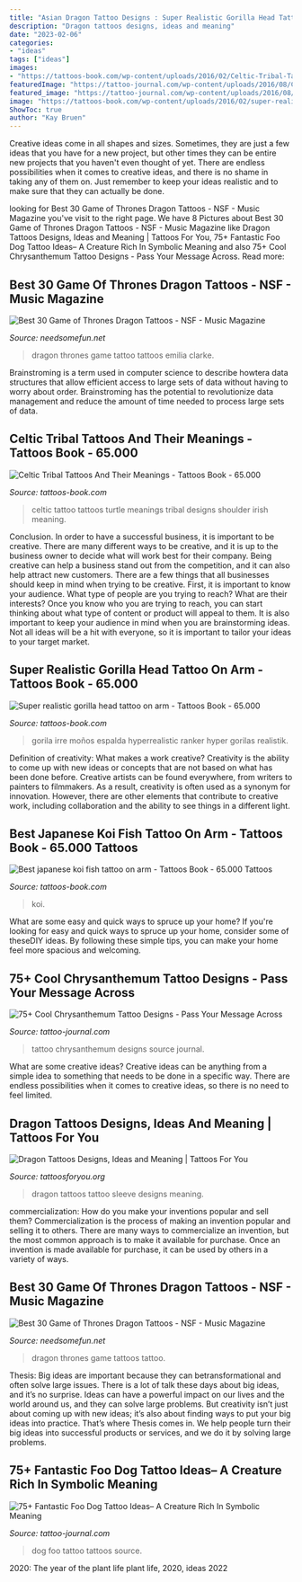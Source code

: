 ```yaml
---
title: "Asian Dragon Tattoo Designs : Super Realistic Gorilla Head Tattoo On Arm"
description: "Dragon tattoos designs, ideas and meaning"
date: "2023-02-06"
categories:
- "ideas"
tags: ["ideas"]
images:
- "https://tattoos-book.com/wp-content/uploads/2016/02/Celtic-Tribal-Tattoos-And-Their-Meanings.jpg"
featuredImage: "https://tattoo-journal.com/wp-content/uploads/2016/08/Chrysanthemum-Tattoo_-3.jpg"
featured_image: "https://tattoo-journal.com/wp-content/uploads/2016/08/foo-dog-tattoo42-650x732.jpg"
image: "https://tattoos-book.com/wp-content/uploads/2016/02/super-realistic-gorilla-head-tattoo-on-arm.jpg"
ShowToc: true
author: "Kay Bruen"
---
```



Creative ideas come in all shapes and sizes. Sometimes, they are just a few ideas that you have for a new project, but other times they can be entire new projects that you haven't even thought of yet. There are endless possibilities when it comes to creative ideas, and there is no shame in taking any of them on. Just remember to keep your ideas realistic and to make sure that they can actually be done.

	

		
looking for Best 30 Game of Thrones Dragon Tattoos - NSF - Music Magazine you've visit to the right page. We have 8 Pictures about Best 30 Game of Thrones Dragon Tattoos - NSF - Music Magazine like Dragon Tattoos Designs, Ideas and Meaning | Tattoos For You, 75+ Fantastic Foo Dog Tattoo Ideas– A Creature Rich In Symbolic Meaning and also 75+ Cool Chrysanthemum Tattoo Designs - Pass Your Message Across. Read more:
		
    
## Best 30 Game Of Thrones Dragon Tattoos - NSF - Music Magazine

<img loading=lazy src="https://www.needsomefun.net/wp-content/uploads/2020/06/game-of-thrones-dragon-tattoo11.jpg" onerror="this.onerror=null;this.src='https://tse3.mm.bing.net/th?id=OIP.Gap52O80iqIejzRZ94nGYQAAAA&amp;pid=15.1';" alt="Best 30 Game of Thrones Dragon Tattoos - NSF - Music Magazine">

_Source: needsomefun.net_

>dragon thrones game tattoo tattoos emilia clarke. 

	

Brainstroming is a term used in computer science to describe howtera data structures that allow efficient access to large sets of data without having to worry about order. Brainstroming has the potential to revolutionize data management and reduce the amount of time needed to process large sets of data.

    
## Celtic Tribal Tattoos And Their Meanings - Tattoos Book - 65.000

<img loading=lazy src="https://tattoos-book.com/wp-content/uploads/2016/02/Celtic-Tribal-Tattoos-And-Their-Meanings.jpg" onerror="this.onerror=null;this.src='https://tse4.mm.bing.net/th?id=OIP.pJq2RAQySqzVB-AxfaogSwHaKg&amp;pid=15.1';" alt="Celtic Tribal Tattoos And Their Meanings - Tattoos Book - 65.000">

_Source: tattoos-book.com_

>celtic tattoo tattoos turtle meanings tribal designs shoulder irish meaning. 

	

Conclusion.
In order to have a successful business, it is important to be creative. There are many different ways to be creative, and it is up to the business owner to decide what will work best for their company. Being creative can help a business stand out from the competition, and it can also help attract new customers. There are a few things that all businesses should keep in mind when trying to be creative.
First, it is important to know your audience. What type of people are you trying to reach? What are their interests? Once you know who you are trying to reach, you can start thinking about what type of content or product will appeal to them. It is also important to keep your audience in mind when you are brainstorming ideas. Not all ideas will be a hit with everyone, so it is important to tailor your ideas to your target market.

    
## Super Realistic Gorilla Head Tattoo On Arm - Tattoos Book - 65.000

<img loading=lazy src="https://tattoos-book.com/wp-content/uploads/2016/02/super-realistic-gorilla-head-tattoo-on-arm.jpg" onerror="this.onerror=null;this.src='https://tse2.mm.bing.net/th?id=OIP.JyYpAY5xUvMAQAlWVevgeQHaKo&amp;pid=15.1';" alt="Super realistic gorilla head tattoo on arm - Tattoos Book - 65.000">

_Source: tattoos-book.com_

>gorila irre moños espalda hyperrealistic ranker hyper gorilas realistik. 

	

Definition of creativity: What makes a work creative?
Creativity is the ability to come up with new ideas or concepts that are not based on what has been done before. Creative artists can be found everywhere, from writers to painters to filmmakers. As a result, creativity is often used as a synonym for innovation. However, there are other elements that contribute to creative work, including collaboration and the ability to see things in a different light.

    
## Best Japanese Koi Fish Tattoo On Arm - Tattoos Book - 65.000 Tattoos

<img loading=lazy src="https://tattoos-book.com/wp-content/uploads/2016/02/best-japanese-koi-fish-tattoo-on-arm.jpg" onerror="this.onerror=null;this.src='https://tse1.mm.bing.net/th?id=OIP.NH6D7v3dqquS2k6BKXMF4AHaLJ&amp;pid=15.1';" alt="Best japanese koi fish tattoo on arm - Tattoos Book - 65.000 Tattoos">

_Source: tattoos-book.com_

>koi. 

	

What are some easy and quick ways to spruce up your home?
If you're looking for easy and quick ways to spruce up your home, consider some of theseDIY ideas. By following these simple tips, you can make your home feel more spacious and welcoming.

    
## 75+ Cool Chrysanthemum Tattoo Designs - Pass Your Message Across

<img loading=lazy src="https://tattoo-journal.com/wp-content/uploads/2016/08/Chrysanthemum-Tattoo_-3.jpg" onerror="this.onerror=null;this.src='https://tse3.mm.bing.net/th?id=OIP.jzibtqJC3W3PcsVAGDd7CQHaHa&amp;pid=15.1';" alt="75+ Cool Chrysanthemum Tattoo Designs - Pass Your Message Across">

_Source: tattoo-journal.com_

>tattoo chrysanthemum designs source journal. 

	

What are some creative ideas?
Creative ideas can be anything from a simple idea to something that needs to be done in a specific way. There are endless possibilities when it comes to creative ideas, so there is no need to feel limited.

    
## Dragon Tattoos Designs, Ideas And Meaning | Tattoos For You

<img loading=lazy src="http://www.tattoosforyou.org/wp-content/uploads/2013/09/Dragon-Sleeve-Tattoo.jpg" onerror="this.onerror=null;this.src='https://tse4.mm.bing.net/th?id=OIP.DRkar89OACCPM9ksjra0wAHaJ4&amp;pid=15.1';" alt="Dragon Tattoos Designs, Ideas and Meaning | Tattoos For You">

_Source: tattoosforyou.org_

>dragon tattoos tattoo sleeve designs meaning. 

	

commercialization: How do you make your inventions popular and sell them?
Commercialization is the process of making an invention popular and selling it to others. There are many ways to commercialize an invention, but the most common approach is to make it available for purchase. Once an invention is made available for purchase, it can be used by others in a variety of ways.

    
## Best 30 Game Of Thrones Dragon Tattoos - NSF - Music Magazine

<img loading=lazy src="https://www.needsomefun.net/wp-content/uploads/2020/06/game-of-thrones-dragon-tattoo18.jpg" onerror="this.onerror=null;this.src='https://tse4.mm.bing.net/th?id=OIP.MozC7xtnu-tiRzGKWGRYWAAAAA&amp;pid=15.1';" alt="Best 30 Game of Thrones Dragon Tattoos - NSF - Music Magazine">

_Source: needsomefun.net_

>dragon thrones game tattoos tattoo. 

	

Thesis: Big ideas are important because they can betransformational and often solve large issues.
There is a lot of talk these days about big ideas, and it’s no surprise. Ideas can have a powerful impact on our lives and the world around us, and they can solve large problems. But creativity isn’t just about coming up with new ideas; it’s also about finding ways to put your big ideas into practice. That’s where Thesis comes in. We help people turn their big ideas into successful products or services, and we do it by solving large problems.

    
## 75+ Fantastic Foo Dog Tattoo Ideas– A Creature Rich In Symbolic Meaning

<img loading=lazy src="https://tattoo-journal.com/wp-content/uploads/2016/08/foo-dog-tattoo42-650x732.jpg" onerror="this.onerror=null;this.src='https://tse3.mm.bing.net/th?id=OIP.Fk1jGq7OhXS0fXFo4CRycAHaIV&amp;pid=15.1';" alt="75+ Fantastic Foo Dog Tattoo Ideas– A Creature Rich In Symbolic Meaning">

_Source: tattoo-journal.com_

>dog foo tattoo tattoos source. 

	

2020: The year of the plant life
plant life, 2020, ideas 2022

